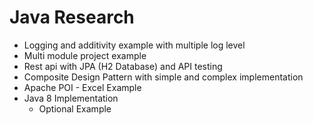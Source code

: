 # Java Research

- Logging and additivity example with multiple log level
- Multi module project example
- Rest api with JPA (H2 Database) and API testing
- Composite Design Pattern with simple and complex implementation
- Apache POI - Excel Example
- Java 8 Implementation
	- Optional Example